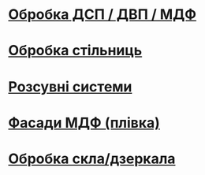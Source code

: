 # [Обробка ДСП / ДВП / МДФ](/service/doc/?cid=dsp)
# [Обробка стільниць](/service/doc/?cid=stol)
# [Розсувні системи](/service/doc/?cid=sliding-systems-new)
# [Фасади МДФ (плівка)](/service/doc/?cid=fasad-mdf)
# [Обробка скла/дзеркала](/service/doc/?cid=steklo)
